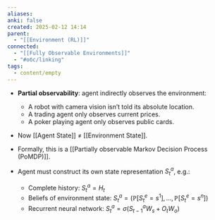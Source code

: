 ```yaml
---
aliases: 
anki: false
created: 2025-02-12 14:14
parent:
  - "[[Environment (RL)]]"
connected:
  - "[[Fully Observable Environments]]"
  - "#обс/linking"
tags:
  - content/empty
---
```


- **Partial observability**: agent indirectly observes the environment:
  - A robot with camera vision isn’t told its absolute location.
  - A trading agent only observes current prices.
  - A poker playing agent only observes public cards.

- Now [[Agent State]]  $\neq$ [[Environment State]].

- Formally, this is a  [[Partially observable Markov Decision Process (PoMDP)]].

- Agent must construct its own state representation $S^a_t$, e.g.:
  - Complete history: $S^a_t = H_t$
  - Beliefs of environment state: $S^a_t = \left( \mathbb{P}[S^e_t = s^1], \dots, \mathbb{P}[S^e_t = s^n] \right)$
  - Recurrent neural network: $S^a_t = \sigma(S^a_{t-1} W_s + O_t W_o)$

